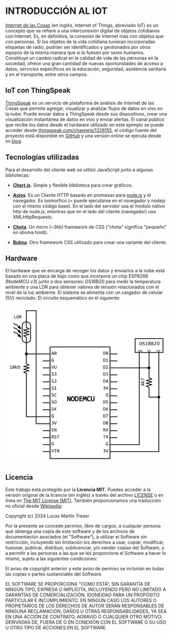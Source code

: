 # INTRODUCCIÓN AL IOT

[Internet de las Cosas](https://es.wikipedia.org/wiki/Internet_de_las_cosas) (en inglés, Internet of Things, abreviado IoT) es un concepto que se refiere a una interconexión digital de objetos cotidianos con Internet. Es, en definitiva, la conexión de Internet más con objetos que con personas. Si los objetos de la vida cotidiana tuvieran incorporadas etiquetas de radio, podrían ser identificados y gestionados por otros equipos de la misma manera que si lo fuesen por seres humanos.​
Constituye un cambio radical en la calidad de vida de las personas en la sociedad, ofrece una gran cantidad de nuevas oportunidades de acceso a datos, servicios específicos en la educación, seguridad, asistencia sanitaria y en el transporte, entre otros campos.

## IoT con ThingSpeak

[ThingSpeak](https://thingspeak.com/) es un servicio de plataforma de análisis de Internet de las Cosas que permite agregar, visualizar y analizar flujos de datos en vivo en la nube. Puede enviar datos a ThingSpeak desde sus dispositivos, crear una visualización instantánea de datos en vivo y enviar alertas.
El canal público que recibe los datos desde el hardware utilizado en este ejemplo se puede acceder desde [thingspeak.com/channels/1328155](https://thingspeak.com/channels/1328155), el código fuente del proyecto está disponible en [GitHub](https://github.com/lmtreser/iot-thingspeak) y una versión online se ejecuta desde mi [blog](https://www.automatismos-mdq.com.ar/blog/tools/iot/).

## Tecnologías utilizadas

Para el desarrollo del cliente web se utilizó JavaScript junto a algunas bibliotecas:

* **[Chart.js](https://www.chartjs.org/)**. Simple y flexible biblioteca para crear gráficos.

* **[Axios](https://axios-http.com/)**. Es un Cliente HTTP basado en promesas para [node.js](https://nodejs.org/) y el navegador. Es isomorfico (= puede ejecutarse en el navegador y nodejs con el mismo código base). En el lado del servidor usa el modulo nativo http de node.js, mientras que en el lado del cliente (navegador) usa XMLHttpRequests. 

* **[Chota](https://jenil.github.io/chota/)**. Un micro (~3kb) framework de CSS ("chota" significa "pequeño" en idioma hindi).

* **[Bulma](https://bulma.io/)**. Otro framework CSS utilizado para crear una variante del cliente. 

## Hardware

El hardware que se encarga de recoger los datos y enviarlos a la nube está basado en una placa de bajo costo que incorpora un chip ESP8266 (NodeMCU v3) junto a dos sensores: DS18B20 para medir la temperatura ambiente y una LDR para obtener valores de tensión relacionados con el nivel de la luz ambiente. El sistema se alimenta con un cargador de celular (5V) reciclado.
El circuito esquemático es el siguiente:

![Esquemático](/img/esquematico.png)

## Licencia

Este trabajo está protegido por la **Licencia MIT**. Puedes acceder a la versión original de la licencia (en inglés) a través del archivo [LICENSE](./LICENSE) o en línea en [The MIT License (MIT)](https://mit-license.org/). También proporcionamos una traducción no oficial desde [Wikipedia](https://es.m.wikipedia.org/wiki/Licencia_MIT#La_licencia):

Copyright (c) 2024 Lucas Martín Treser

Por la presente se concede permiso, libre de cargos, a cualquier persona que obtenga una copia de este software y de los archivos de documentación asociados (el "Software"), a utilizar el Software sin restricción, incluyendo sin limitación los derechos a usar, copiar, modificar, fusionar, publicar, distribuir, sublicenciar, y/o vender copias del Software, y a permitir a las personas a las que se les proporcione el Software a hacer lo mismo, sujeto a las siguientes condiciones:

El aviso de copyright anterior y este aviso de permiso se incluirán en todas las copias o partes sustanciales del Software.

EL SOFTWARE SE PROPORCIONA "COMO ESTÁ", SIN GARANTÍA DE NINGÚN TIPO, EXPRESA O IMPLÍCITA, INCLUYENDO PERO NO LIMITADO A GARANTÍAS DE COMERCIALIZACIÓN, IDONEIDAD PARA UN PROPÓSITO PARTICULAR E INCUMPLIMIENTO. EN NINGÚN CASO LOS AUTORES O PROPIETARIOS DE LOS DERECHOS DE AUTOR SERÁN RESPONSABLES DE NINGUNA RECLAMACIÓN, DAÑOS U OTRAS RESPONSABILIDADES, YA SEA EN UNA ACCIÓN DE CONTRATO, AGRAVIO O CUALQUIER OTRO MOTIVO, DERIVADAS DE, FUERA DE O EN CONEXIÓN CON EL SOFTWARE O SU USO U OTRO TIPO DE ACCIONES EN EL SOFTWARE.
